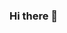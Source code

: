 ### Hi there 👋

<!--
**SrOliver202023/SrOliver202023** is a ✨ _special_ ✨ repository because its `README.md` (this file) appears on your GitHub profile.

Here are some ideas to get you started:


@https://www.linkedin.com/in/emerson-oliveira-0564191b4/
